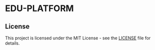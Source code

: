 # EDU-PLATFORM




## License
This project is licensed under the MIT License - see the [LICENSE](LICENSE) file for details.
